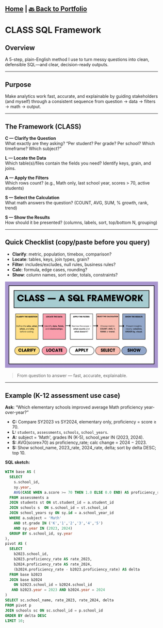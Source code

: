 [Home](https://stacynwigwe.github.io/product-experiments/) | 
[🔙 Back to Portfolio](https://stacynwigwe.github.io/portfolio/)
---
# CLASS SQL Framework

## Overview
A 5-step, plain-English method I use to turn messy questions into clean, defensible SQL—and clear, decision-ready outputs.

---

## Purpose
Make analytics work fast, accurate, and explainable by guiding stakeholders (and myself) through a consistent sequence from question → data → filters → math → output.

---

## The Framework (CLASS)

**C — Clarify the Question**  
What exactly are they asking? “Per student? Per grade? Per school? Which timeframe? Which subject?”

**L — Locate the Data**  
Which table(s)/files contain the fields you need? Identify keys, grain, and joins.

**A — Apply the Filters**  
Which rows count? (e.g., Math only, last school year, scores > 70, active students)

**S — Select the Calculation**  
What math answers the question? (COUNT, AVG, SUM, % growth, rank, trend)

**S — Show the Results**  
How should it be presented? (columns, labels, sort, top/bottom N, grouping)

---

## Quick Checklist (copy/paste before you query)
- **Clarify**: metric, population, timebox, comparison?
- **Locate**: tables, keys, join types, grain?
- **Filter**: includes/excludes, null rules, business rules?
- **Calc**: formula, edge cases, rounding?
- **Show**: column names, sort order, totals, constraints?

 ![CLASS SQL Framework](./images/class_sql_framework.PNG)
> From question to answer — fast, accurate, explainable.

---

## Example (K-12 assessment use case)
**Ask:** “Which elementary schools improved average Math proficiency year-over-year?”  
- **C:** Compare SY2023 vs SY2024, elementary only, proficiency = score ≥ 70.  
- **L:** `students`, `assessments`, `schools`, `school_years`.  
- **A:** subject = 'Math', grades IN (K-5), school_year IN (2023, 2024).  
- **S:** AVG(score≥70) as proficiency_rate; calc change = 2024 − 2023.  
- **S:** Show school_name, 2023_rate, 2024_rate, delta; sort by delta DESC; top 10.

**SQL sketch:**

```sql
WITH base AS (
  SELECT
    s.school_id,
    sy.year,
    AVG(CASE WHEN a.score >= 70 THEN 1.0 ELSE 0.0 END) AS proficiency_rate
  FROM assessments a
  JOIN students st ON st.student_id = a.student_id
  JOIN schools s  ON s.school_id = st.school_id
  JOIN school_years sy ON sy.id = a.school_year_id
  WHERE a.subject = 'Math'
    AND st.grade IN ('K','1','2','3','4','5')
    AND sy.year IN (2023, 2024)
  GROUP BY s.school_id, sy.year
),
pivot AS (
  SELECT
    b2023.school_id,
    b2023.proficiency_rate AS rate_2023,
    b2024.proficiency_rate AS rate_2024,
    (b2024.proficiency_rate - b2023.proficiency_rate) AS delta
  FROM base b2023
  JOIN base b2024
    ON b2023.school_id = b2024.school_id
   AND b2023.year = 2023 AND b2024.year = 2024
)
SELECT sc.school_name, rate_2023, rate_2024, delta
FROM pivot p
JOIN schools sc ON sc.school_id = p.school_id
ORDER BY delta DESC
LIMIT 10;
